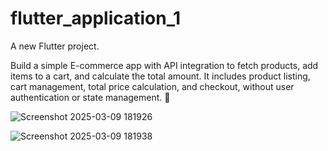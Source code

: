 # flutter_application_1

A new Flutter project.


Build a simple E-commerce app with API integration to fetch products, add items to a cart, and calculate the total amount. It includes product listing, cart management, total price calculation, and checkout, without user authentication or state management. 🚀

![Screenshot 2025-03-09 181926](https://github.com/user-attachments/assets/812c5b6d-79c1-4f79-bbf9-37e250b07ac3)

![Screenshot 2025-03-09 181938](https://github.com/user-attachments/assets/4f808dcd-0822-4102-af7a-8b94073de5df)
